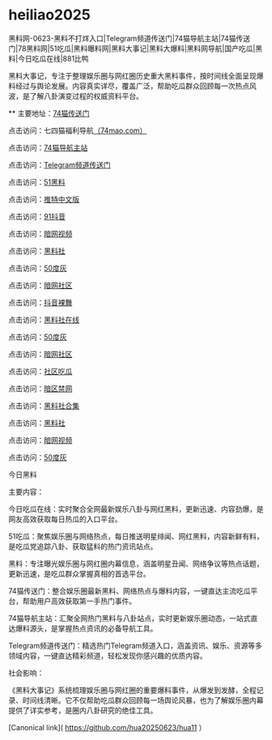 # heiliao2025
黑料网-0623-黑料不打烊入口|Telegram频道传送门|74猫导航主站|74猫传送门|78黑料网|51吃瓜|黑料曝料网|黑料大事记|黑料大爆料|黑料网导航|国产吃瓜|黑料|今日吃瓜在线|881比鸭

黑料大事记，专注于整理娱乐圈与网红圈历史重大黑料事件，按时间线全面呈现爆料经过与舆论发展。内容真实详尽，覆盖广泛，帮助吃瓜群众回顾每一次热点风波，是了解八卦演变过程的权威资料平台。

** 主要地址：<a href="https://74mao.com/">74猫传送门</a>

点击访问：七四猫福利导航<a href="https://74mao.com/">（74mao.com）</a>

点击访问：<a href="https://74mao.com/">74猫导航主站</a>

点击访问：<a href="https://74mao.com/">Telegram频道传送门</a>

点击访问：<a href="https://hls-58.pages.dev/">51黑料</a>

点击访问：<a href="https://tt-49.pages.dev/">推特中文版</a>

点击访问：<a href="https://dy7-01.pages.dev/">91抖音</a>

点击访问：<a href="https://aw8-18.pages.dev/">暗网视频</a>

点击访问：<a href="https://hls-59.pages.dev/">黑料社</a>

点击访问：<a href="https://50dh-20.pages.dev/">50度灰</a>

点击访问：<a href="https://aw2-20.pages.dev/">暗网社区</a>

点击访问：<a href="https://dy9-08.pages.dev/">抖音裸舞</a>

点击访问：<a href="https://hls-24.pages.dev/">黑料社在线</a>

点击访问：<a href="https://50dh-26.pages.dev/">50度灰</a>

点击访问：<a href="https://aw1-12.pages.dev/">暗网社区</a>

点击访问：<a href="https://cg8-47.pages.dev/">社区吃瓜</a>

点击访问：<a href="https://aw5-08.pages.dev/">暗区禁网</a>

点击访问：<a href="https://hls-20.pages.dev/">黑料社合集</a>

点击访问：<a href="https://hls-53.pages.dev/">黑料社</a>

点击访问：<a href="https://aw8-23.pages.dev/">暗网视频</a>

点击访问：<a href="https://50dh-01.pages.dev/">50度灰</a>

今日黑料

主要内容：

今日吃瓜在线：实时聚合全网最新娱乐八卦与网红黑料，更新迅速、内容劲爆，是网友高效获取每日热瓜的入口平台。

51吃瓜：聚焦娱乐圈与网络热点，每日推送明星绯闻、网红黑料，内容新鲜有料，是吃瓜党追踪八卦、获取猛料的热门资讯站点。

黑料：专注曝光娱乐圈与网红圈内幕信息，涵盖明星丑闻、网络争议等热点话题，更新迅速，是吃瓜群众掌握真相的首选平台。

74猫传送门：整合娱乐圈最新黑料、网络热点与爆料内容，一键直达主流吃瓜平台，帮助用户高效获取第一手热门事件。

74猫导航主站：汇聚全网热门黑料与八卦站点，实时更新娱乐圈动态，一站式直达爆料源头，是掌握热点资讯的必备导航工具。

Telegram频道传送门：精选热门Telegram频道入口，涵盖资讯、娱乐、资源等多领域内容，一键直达精彩频道，轻松发现你感兴趣的优质内容。

社会影响：

《黑料大事记》系统梳理娱乐圈与网红圈的重要爆料事件，从爆发到发酵，全程记录、时间线清晰。它不仅帮助吃瓜群众回顾每一场舆论风暴，也为了解娱乐圈内幕提供了详实参考，是圈内八卦研究的绝佳工具。

[Canonical link]( https://github.com/hua20250623/hua11 ）
